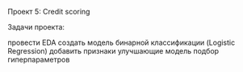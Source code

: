 Проект 5: Credit scoring

Задачи проекта:

провести EDA
создать модель бинарной классификации (Logistic Regression)
добавить признаки улучшающие модель
подбор гиперпараметров
